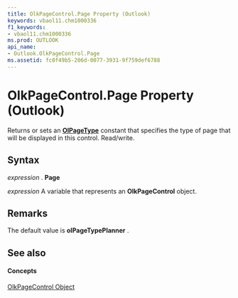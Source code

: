 ```yaml
---
title: OlkPageControl.Page Property (Outlook)
keywords: vbaol11.chm1000336
f1_keywords:
- vbaol11.chm1000336
ms.prod: OUTLOOK
api_name:
- Outlook.OlkPageControl.Page
ms.assetid: fc0f49b5-206d-0077-3931-9f759def6788
---
```



# OlkPageControl.Page Property (Outlook)

Returns or sets an  **[OlPageType](olpagetype-enumeration-outlook.md)** constant that specifies the type of page that will be displayed in this control. Read/write.


## Syntax

 _expression_ . **Page**

 _expression_ A variable that represents an **OlkPageControl** object.


## Remarks

The default value is  **olPageTypePlanner** .


## See also


#### Concepts


[OlkPageControl Object](olkpagecontrol-object-outlook.md)

